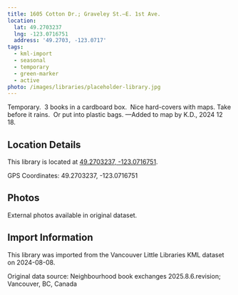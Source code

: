 ```yaml
---
title: 1605 Cotton Dr.; Graveley St.—E. 1st Ave.
location:
  lat: 49.2703237
  lng: -123.0716751
  address: '49.2703, -123.0717'
tags:
  - kml-import
  - seasonal
  - temporary
  - green-marker
  - active
photo: /images/libraries/placeholder-library.jpg
---
```

Temporary.  3 books in a cardboard box.  
Nice hard-covers with maps.
Take before it rains.  Or put into plastic bags.
—Added to map by K.D., 2024 12 18.

## Location Details

This library is located at [49.2703237, -123.0716751](https://www.google.com/maps?q=49.2703237,-123.0716751).

GPS Coordinates: 49.2703237, -123.0716751

## Photos

External photos available in original dataset.

## Import Information

This library was imported from the Vancouver Little Libraries KML dataset on 2024-08-08.

Original data source: Neighbourhood book exchanges 2025.8.6.revision; Vancouver, BC, Canada
